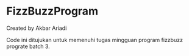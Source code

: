 # FizzBuzzProgram
Created by Akbar Ariadi

Code ini ditujukan untuk memenuhi tugas mingguan program fizzbuzz prograte batch 3.
